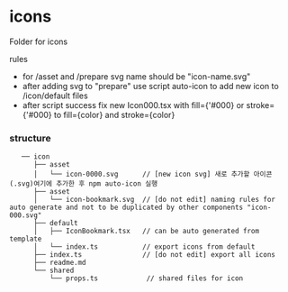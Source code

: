 # icons

Folder for icons

rules

- for /asset and /prepare svg name should be "icon-name.svg"
- after adding svg to "prepare" use script auto-icon to add new icon to /icon/default files
- after script success fix new Icon000.tsx with fill={'#000} or stroke={'#000} to fill={color} and stroke={color}

### structure

```
   ── icon
      ├── asset
      │   └── icon-0000.svg      // [new icon svg] 새로 추가할 아이콘(.svg)여기에 추가한 후 npm auto-icon 실행
      ├── asset
      │   └── icon-bookmark.svg  // [do not edit] naming rules for auto generate and not to be duplicated by other components "icon-000.svg"
      ├── default
      │   ├── IconBookmark.tsx   // can be auto generated from template
      │   └── index.ts           // export icons from default
      ├── index.ts               // [do not edit] export all icons
      ├── readme.md
      └── shared
          └── props.ts            // shared files for icon
```

